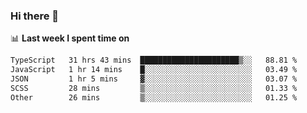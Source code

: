 ### Hi there 👋

<!--
**DBvc/DBvc** is a ✨ _special_ ✨ repository because its `README.md` (this file) appears on your GitHub profile.

Here are some ideas to get you started:

- 🔭 I’m currently working on ...
- 🌱 I’m currently learning ...
- 👯 I’m looking to collaborate on ...
- 🤔 I’m looking for help with ...
- 💬 Ask me about ...
- 📫 How to reach me: ...
- 😄 Pronouns: ...
- ⚡ Fun fact: ...
-->

📊 **Last week I spent time on**
<!--START_SECTION:waka-->

```txt
TypeScript   31 hrs 43 mins  ██████████████████████▒░░   88.81 %
JavaScript   1 hr 14 mins    █░░░░░░░░░░░░░░░░░░░░░░░░   03.49 %
JSON         1 hr 5 mins     ▓░░░░░░░░░░░░░░░░░░░░░░░░   03.07 %
SCSS         28 mins         ▒░░░░░░░░░░░░░░░░░░░░░░░░   01.33 %
Other        26 mins         ▒░░░░░░░░░░░░░░░░░░░░░░░░   01.25 %
```

<!--END_SECTION:waka-->
